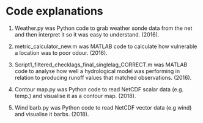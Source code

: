 # Code explanations

1. Weather.py was Python code to grab weather sonde data from the net and then interpret it so it was easy to understand. (2016).

2. metric_calculator_new.m was MATLAB code to calculate how vulnerable a location was to poor odour. (2016).

3. Script1_filtered_checklags_final_singlelag_CORRECT.m was MATLAB code to analyse how well a hydrological model was performing in relation to producing runoff values that matched observations. (2016).

4. Contour map.py was Python code to read NetCDF scalar data (e.g. temp.) and visualise it as a contour map. (2018).

5. Wind barb.py was Python code to read NetCDF vector data (e.g wind) and visualise it barbs. (2018).
